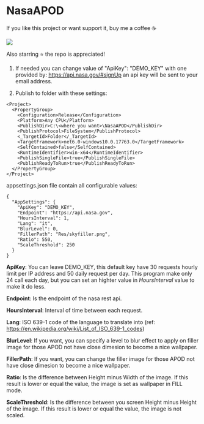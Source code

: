 # NasaAPOD

If you like this project or want support it, buy me a coffee ☕

[![](https://www.paypalobjects.com/en_US/i/btn/btn_donateCC_LG.gif)](https://www.paypal.com/donate/?hosted_button_id=L34HN43UDM36Q)

Also starring ⭐ the repo is appreciated!


1) If needed you can change value of "ApiKey": "DEMO_KEY" with one provided by: https://api.nasa.gov/#signUp an api key will be sent to your email address.

2) Publish to folder with these settings:

```
<Project>
  <PropertyGroup>
    <Configuration>Release</Configuration>
    <Platform>Any CPU</Platform>
    <PublishDir>C:\<where you want>\NasaAPOD</PublishDir>
    <PublishProtocol>FileSystem</PublishProtocol>
    <_TargetId>Folder</_TargetId>
    <TargetFramework>net6.0-windows10.0.17763.0</TargetFramework>
    <SelfContained>false</SelfContained>
    <RuntimeIdentifier>win-x64</RuntimeIdentifier>
    <PublishSingleFile>true</PublishSingleFile>
    <PublishReadyToRun>true</PublishReadyToRun>
  </PropertyGroup>
</Project>
```

appsettings.json file contain all configurable values:

```
{
  "AppSettings": {
    "ApiKey": "DEMO_KEY",
    "Endpoint": "https://api.nasa.gov",
    "HoursInterval": 1,
    "Lang": "it",
    "BlurLevel": 0,
    "FillerPath": "Res/skyfiller.png",
    "Ratio": 550,
    "ScaleThreshold": 250
  }
}
```

**ApiKey**: You can leave DEMO_KEY, this default key have 30 requests hourly limit per IP address and 50 daily request per day. 
            This program make only 24 call each day, but you can set an highter value in *HoursInterval* value to make it do less.
           
**Endpoint**: Is the endpoint of the nasa rest api.

**HoursInterval**: Interval of time between each request.

**Lang**: ISO 639-1 code of the language to translate into (ref: https://en.wikipedia.org/wiki/List_of_ISO_639-1_codes)

**BlurLevel**: If you want, you can specify a level to blur effect to apply on filler image for those APOD not have close dimesion to become a nice wallpaper.

**FillerPath**: If you want, you can change the filler image for those APOD not have close dimesion to become a nice wallpaper.

**Ratio**: Is the difference between Height minus Width of the image. If this result is lower or equal the value, the image is set as wallpaper in FILL mode.

**ScaleThreshold**: Is the difference between you screen Height minus Height of the image. If this result is lower or equal the value, the image is not scaled.
